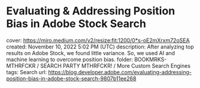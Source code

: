 # Evaluating & Addressing Position Bias in Adobe Stock Search

cover: https://miro.medium.com/v2/resize:fit:1200/0*s-oE2mXrxm72oSEA
created: November 10, 2022 5:02 PM (UTC)
description: After analyzing top results on Adobe Stock, we found little variance. So, we used AI and machine learning to overcome position bias.
folder: BOOKMRKS-MTHRFCKR / SEARCH PARTY MTHRFCKR! / More Custom Search Engines
tags: Search
url: https://blog.developer.adobe.com/evaluating-addressing-position-bias-in-adobe-stock-search-9807b11ee268